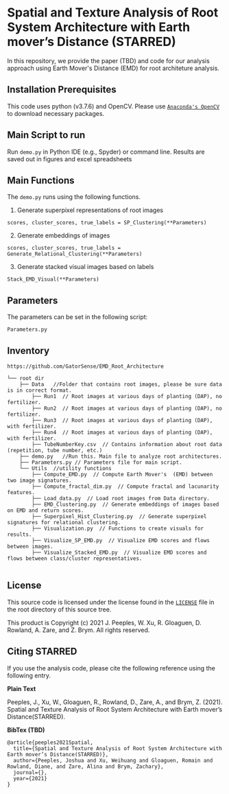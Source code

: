 # Spatial and Texture Analysis of Root System Architecture with Earth mover’s Distance (STARRED) 


In this repository, we provide the paper (TBD) and code for our analysis approach using Earth Mover's Distance (EMD) for root architeture analysis.

## Installation Prerequisites

This code uses python (v3.7.6) and OpenCV. 
Please use [`Anaconda's OpenCV`](https://anaconda.org/conda-forge/opencv) to download necessary packages.

## Main Script to run

Run `demo.py` in Python IDE (e.g., Spyder) or command line.
Results are saved out in figures and excel spreadsheets

## Main Functions

The `demo.py` runs using the following functions. 

1. Generate superpixel representations of root images  

```scores, cluster_scores, true_labels = SP_Clustering(**Parameters)```

2. Generate embeddings of images

 ```scores, cluster_scores, true_labels = Generate_Relational_Clustering(**Parameters)```

3. Generate stacked visual images based on labels 

```Stack_EMD_Visual(**Parameters)```


## Parameters
The parameters can be set in the following script:

```Parameters.py```

## Inventory

```
https://github.com/GatorSense/EMD_Root_Architecture

└── root dir
    ├── Data   //Folder that contains root images, please be sure data is in correct format.
        ├── Run1  // Root images at various days of planting (DAP), no fertilizer.
        ├── Run2  // Root images at various days of planting (DAP), no fertilizer.
        ├── Run3  // Root images at various days of planting (DAP), with fertilizer.
        ├── Run4  // Root images at various days of planting (DAP), with fertilizer.
        ├── TubeNumberKey.csv  // Contains information about root data (repetition, tube number, etc.) 
    ├── demo.py   //Run this. Main file to analyze root architectures.
    ├── Parameters.py // Parameters file for main script.
    └── Utils  //utility functions
        ├── Compute_EMD.py  // Compute Earth Mover's  (EMD) between two image signatures.
        ├── Compute_fractal_dim.py  // Compute fractal and lacunarity features.
        ├── Load_data.py  // Load root images from Data directory.
        ├── EMD_Clustering.py  // Generate embeddings of images based on EMD and return scores.
        ├── Superpixel_Hist_Clustering.py  // Generate superpixel signatures for relational clustering. 
        ├── Visualization.py  // Functions to create visuals for results. 
        ├── Visualize_SP_EMD.py  // Visualize EMD scores and flows between images.
        ├── Visualize_Stacked_EMD.py  // Visualize EMD scores and flows between class/cluster representatives.
     
```

## License

This source code is licensed under the license found in the [`LICENSE`](LICENSE) file in the root directory of this source tree.

This product is Copyright (c) 2021 J. Peeples, W. Xu, R. Gloaguen, D. Rowland, A. Zare, and Z. Brym. All rights reserved.

## <a name="CitingHist"></a>Citing STARRED

If you use the analysis code, please cite the following reference using the following entry.

**Plain Text**

Peeples, J., Xu, W., Gloaguen, R., Rowland, D., Zare, A., and Brym, Z. (2021). 
Spatial and Texture Analysis of Root System Architecture with Earth mover’s Distance(STARRED).

**BibTex (TBD)**
```
@article{peeples2021Spatial,
  title={Spatial and Texture Analysis of Root System Architecture with Earth mover’s Distance(STARRED)},
  author={Peeples, Joshua and Xu, Weihuang and Gloaguen, Romain and Rowland, Diane, and Zare, Alina and Brym, Zachary},
  journal={},
  year={2021}
}
```

